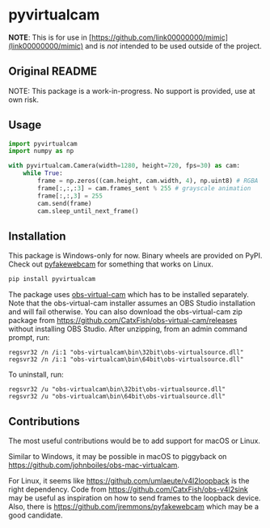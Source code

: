 # pyvirtualcam

**NOTE**: This is for use in [https://github.com/link00000000/mimic](link00000000/mimic) and is *not* intended to be used outside of the project.

## Original README

NOTE: This package is a work-in-progress. No support is provided, use at own risk.

## Usage

```py
import pyvirtualcam
import numpy as np

with pyvirtualcam.Camera(width=1280, height=720, fps=30) as cam:
    while True:
        frame = np.zeros((cam.height, cam.width, 4), np.uint8) # RGBA
        frame[:,:,:3] = cam.frames_sent % 255 # grayscale animation
        frame[:,:,3] = 255
        cam.send(frame)
        cam.sleep_until_next_frame()
```

## Installation

This package is Windows-only for now. Binary wheels are provided on PyPI.
Check out [pyfakewebcam](https://github.com/jremmons/pyfakewebcam) for something that works on Linux.

```sh
pip install pyvirtualcam
```

The package uses [obs-virtual-cam](https://github.com/Fenrirthviti/obs-virtual-cam/releases) which has to be installed separately. Note that the obs-virtual-cam installer assumes an OBS Studio installation and will fail otherwise. You can also download the obs-virtual-cam zip package from https://github.com/CatxFish/obs-virtual-cam/releases without installing OBS Studio. After unzipping, from an admin command prompt, run:
```
regsvr32 /n /i:1 "obs-virtualcam\bin\32bit\obs-virtualsource.dll"
regsvr32 /n /i:1 "obs-virtualcam\bin\64bit\obs-virtualsource.dll"
```
To uninstall, run:
```
regsvr32 /u "obs-virtualcam\bin\32bit\obs-virtualsource.dll"
regsvr32 /u "obs-virtualcam\bin\64bit\obs-virtualsource.dll"
```

## Contributions

The most useful contributions would be to add support for macOS or Linux.

Similar to Windows, it may be possible in macOS to piggyback on https://github.com/johnboiles/obs-mac-virtualcam.

For Linux, it seems like https://github.com/umlaeute/v4l2loopback is the right dependency. Code from https://github.com/CatxFish/obs-v4l2sink may be useful as inspiration on how to send frames to the loopback device. Also, there is https://github.com/jremmons/pyfakewebcam which may be a good candidate.
